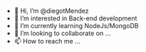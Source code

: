 - 👋 Hi, I’m @diegotMendez
- 👀 I’m interested in Back-end development
- 🌱 I’m currently learning NodeJs/MongoDB
- 💞️ I’m looking to collaborate on ...
- 📫 How to reach me ...

<!---
diegotMendez/diegotMendez is a ✨ special ✨ repository because its `README.md` (this file) appears on your GitHub profile.
You can click the Preview link to take a look at your changes.
--->
